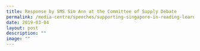 ```yaml
---
title: Response by SMS Sim Ann at the Committee of Supply Debate
permalink: /media-centre/speeches/supporting-singapore-in-reading-learning-and-being-well-informed/
date: 2019-03-04
layout: post
description: ""
image: ""
---
```

